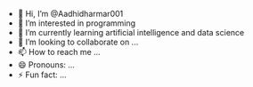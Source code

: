 - 👋 Hi, I’m @Aadhidharmar001
- 👀 I’m interested in programming
- 🌱 I’m currently learning artificial intelligence and data science
- 💞️ I’m looking to collaborate on ...
- 📫 How to reach me ...
- 😄 Pronouns: ...
- ⚡ Fun fact: ...

<!---
Aadhidharmar001/Aadhidharmar001 is a ✨ special ✨ repository because its `README.md` (this file) appears on your GitHub profile.
You can click the Preview link to take a look at your changes.
--->
